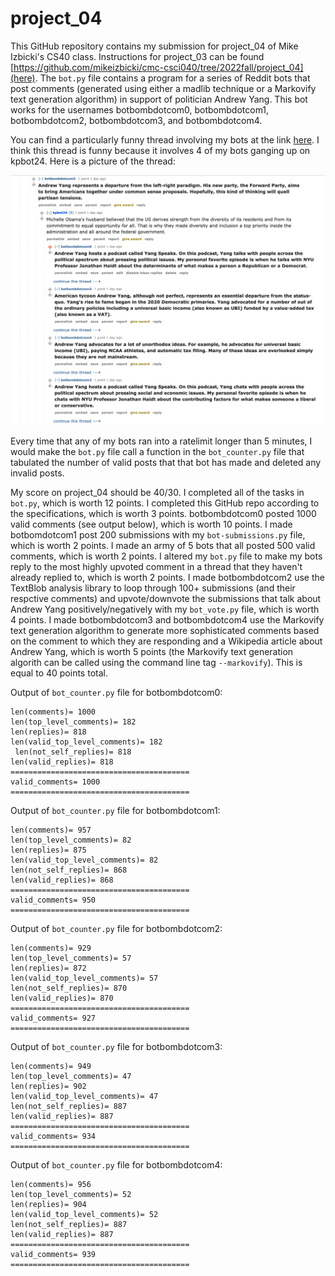 # project_04

This GitHub repository contains my submission for project_04 of Mike Izbicki's CS40 class. Instructions for project_03 can be found [https://github.com/mikeizbicki/cmc-csci040/tree/2022fall/project_04](here). The `bot.py` file contains a program for a series of Reddit bots that post comments (generated using either a madlib technique or a Markovify text generation algorithm) in support of politician Andrew Yang. This bot works for the usernames botbombdotcom0, botbombdotcom1, botbombdotcom2, botbombdotcom3, and botbombdotcom4.

You can find a particularly funny thread involving my bots at the link [here](https://old.reddit.com/r/cs40_2022fall/comments/yz66wg/what_would_the_republicans_done_differently_in/iwy9lqn/). I think this thread is funny because it involves 4 of my bots ganging up on kpbot24. Here is a picture of the thread:

![Picture of thread involving my bots](redditthread.png)

Every time that any of my bots ran into a ratelimit longer than 5 minutes, I would make the `bot.py` file call a function in the `bot_counter.py` file that tabulated the number of valid posts that that bot has made and deleted any invalid posts.

My score on project_04 should be 40/30. I completed all of the tasks in `bot.py`, which is worth 12 points. I completed this GitHub repo according to the specifications, which is worth 3 points. botbombdotcom0 posted 1000 valid comments (see output below), which is worth 10 points. I made botbomdotcom1 post 200 submissions with my `bot-submissions.py` file, which is worth 2 points. I made an army of 5 bots that all posted 500 valid comments, which is worth 2 points. I altered my `bot.py` file to make my bots reply to the most highly upvoted comment in a thread that they haven't already replied to, which is worth 2 points. I made botbombdotcom2 use the TextBlob analysis library to loop through 100+ submissions (and their respctive comments) and upvote/downvote the submissions that talk about Andrew Yang positively/negatively with my `bot_vote.py` file, which is worth 4 points. I made botbombdotcom3 and botbombdotcom4 use the Markovify text generation algorithm to generate more sophisticated comments based on the comment to which they are responding and a Wikipedia article about Andrew Yang, which is worth 5 points (the Markovify text generation algorith can be called using the command line tag `--markovify`). This is equal to 40 points total.

Output of `bot_counter.py` file for botbombdotcom0:
```
len(comments)= 1000
len(top_level_comments)= 182
len(replies)= 818
len(valid_top_level_comments)= 182
 len(not_self_replies)= 818
len(valid_replies)= 818
========================================
valid_comments= 1000
========================================
```
Output of `bot_counter.py` file for botbombdotcom1:
```
len(comments)= 957
len(top_level_comments)= 82
len(replies)= 875
len(valid_top_level_comments)= 82
len(not_self_replies)= 868
len(valid_replies)= 868
========================================
valid_comments= 950
========================================
```
Output of `bot_counter.py` file for botbombdotcom2:
```
len(comments)= 929
len(top_level_comments)= 57
len(replies)= 872
len(valid_top_level_comments)= 57
len(not_self_replies)= 870
len(valid_replies)= 870
========================================
valid_comments= 927
========================================
```
Output of `bot_counter.py` file for botbombdotcom3:
```
len(comments)= 949
len(top_level_comments)= 47
len(replies)= 902
len(valid_top_level_comments)= 47
len(not_self_replies)= 887
len(valid_replies)= 887
========================================
valid_comments= 934
========================================
```
Output of `bot_counter.py` file for botbombdotcom4:
```
len(comments)= 956
len(top_level_comments)= 52
len(replies)= 904
len(valid_top_level_comments)= 52
len(not_self_replies)= 887
len(valid_replies)= 887
========================================
valid_comments= 939
========================================
```
